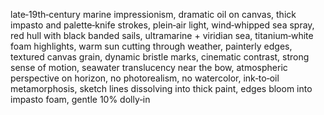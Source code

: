 late‑19th‑century marine impressionism, dramatic oil on canvas, thick impasto and palette‑knife strokes, plein‑air light, wind‑whipped sea spray, red hull with black banded sails, ultramarine \+ viridian sea, titanium‑white foam highlights, warm sun cutting through weather, painterly edges, textured canvas grain, dynamic bristle marks, cinematic contrast, strong sense of motion, seawater translucency near the bow, atmospheric perspective on horizon, no photorealism, no watercolor, ink‑to‑oil metamorphosis, sketch lines dissolving into thick paint, edges bloom into impasto foam, gentle 10% dolly‑in
